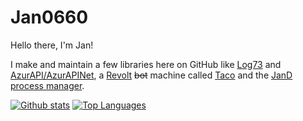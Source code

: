# Jan0660

Hello there, I'm Jan!

I make and maintain a few libraries here on GitHub like [Log73](https://github.com/Jan0660/Log73) and [AzurAPI/AzurAPINet](https://github.com/AzurAPI/AzurAPINet), a [Revolt](https://revolt.hat) ~~bot~~ machine called [Taco](https://github.com/Jan0660/Taco) and the [JanD process manager](https://github.com/Jan0660/JanD).

[![Github stats](https://github-readme-stats.vercel.app/api?username=Jan0660&count_private=true&show_icons=true&theme=dark)](https://github.com/anuraghazra/github-readme-stats)
[![Top Languages](https://github-readme-stats.vercel.app/api/top-langs/?username=Jan0660&theme=dark)](https://github.com/anuraghazra/github-readme-stats)
<!--
**Jan0660/Jan0660** is a ✨ _special_ ✨ repository because its `README.md` (this file) appears on your GitHub profile.
--!>
